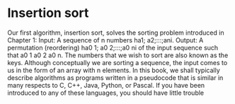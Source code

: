 # Insertion sort
   Our first algorithm, insertion sort, solves the sorting problem introduced in Chapter 1:
   Input: A sequence of n numbers ha1; a2;:::;ani.
   Output: A permutation (reordering) ha0
    1; a0
    2;:::;a0
    ni of the input sequence such
    that a0
    1 a0
    2 a0
    n.
    The numbers that we wish to sort are also known as the keys. Although conceptually we are sorting a sequence, the input comes to us in the form of an array with n
    elements.
    In this book, we shall typically describe algorithms as programs written in a
    pseudocode that is similar in many respects to C, C++, Java, Python, or Pascal. If
    you have been introduced to any of these languages, you should have little trouble
